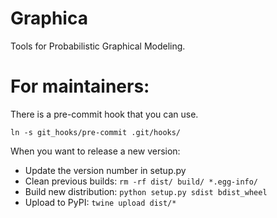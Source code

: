 # Graphica

Tools for Probabilistic Graphical Modeling.

# For maintainers:

There is a pre-commit hook that you can use.

```
ln -s git_hooks/pre-commit .git/hooks/
```

When you want to release a new version:

- Update the version number in setup.py
- Clean previous builds: `rm -rf dist/ build/ *.egg-info/`
- Build new distribution: `python setup.py sdist bdist_wheel`
- Upload to PyPI: `twine upload dist/*`

